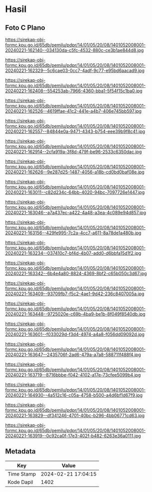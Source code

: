 # Hasil

## Foto C Plano

https://sirekap-obj-formc.kpu.go.id/65db/pemilu/pdpr/14/01/05/20/08/1401052008001-20240221-162140--034130da-c5fc-4532-880c-ce3b1ae844d8.jpg

https://sirekap-obj-formc.kpu.go.id/65db/pemilu/pdpr/14/01/05/20/08/1401052008001-20240221-162329--5c6cae03-0cc7-4adf-9c77-e95bd6aacad9.jpg

https://sirekap-obj-formc.kpu.go.id/65db/pemilu/pdpr/14/01/05/20/08/1401052008001-20240221-162408--554253ab-7966-4360-bba1-5f54f15c1ba0.jpg

https://sirekap-obj-formc.kpu.go.id/65db/pemilu/pdpr/14/01/05/20/08/1401052008001-20240221-162526--4619ffae-41c2-441e-a4b7-406e745bb597.jpg

https://sirekap-obj-formc.kpu.go.id/65db/pemilu/pdpr/14/01/05/20/08/1401052008001-20240221-162557--84844e0a-9471-4343-b754-eee39b9f8c41.jpg

https://sirekap-obj-formc.kpu.go.id/65db/pemilu/pdpr/14/01/05/20/08/1401052008001-20240221-162914--2cfa919a-3f8d-479f-be96-2533c6350dac.jpg

https://sirekap-obj-formc.kpu.go.id/65db/pemilu/pdpr/14/01/05/20/08/1401052008001-20240221-162626--9e287d25-1487-4056-a18b-cd0bd0baf08e.jpg

https://sirekap-obj-formc.kpu.go.id/65db/pemilu/pdpr/14/01/05/20/08/1401052008001-20240221-163011--c82d234c-64bb-4020-94bc-7097726e1447.jpg

https://sirekap-obj-formc.kpu.go.id/65db/pemilu/pdpr/14/01/05/20/08/1401052008001-20240221-163046--a7a437ec-a422-4a48-a3ea-4c089e94d857.jpg

https://sirekap-obj-formc.kpu.go.id/65db/pemilu/pdpr/14/01/05/20/08/1401052008001-20240221-163156--429fe995-7c2a-4cc7-a611-8a78de1a480b.jpg

https://sirekap-obj-formc.kpu.go.id/65db/pemilu/pdpr/14/01/05/20/08/1401052008001-20240221-163234--037410c7-bf4d-4b07-add0-d6bbfa15d1f2.jpg

https://sirekap-obj-formc.kpu.go.id/65db/pemilu/pdpr/14/01/05/20/08/1401052008001-20240221-163342--6b4e4a80-8824-4369-8bf2-c65b050c3d67.jpg

https://sirekap-obj-formc.kpu.go.id/65db/pemilu/pdpr/14/01/05/20/08/1401052008001-20240221-163409--93709fb7-f5c2-4ae1-9d42-236c8407005a.jpg

https://sirekap-obj-formc.kpu.go.id/65db/pemilu/pdpr/14/01/05/20/08/1401052008001-20240221-163448--9725020e-c69b-4ba9-be1b-8f049f8540db.jpg

https://sirekap-obj-formc.kpu.go.id/65db/pemilu/pdpr/14/01/05/20/08/1401052008001-20240221-163601--f033029d-f3d4-4974-a4a8-f056dd09092d.jpg

https://sirekap-obj-formc.kpu.go.id/65db/pemilu/pdpr/14/01/05/20/08/1401052008001-20240221-163647--2435706f-2ad6-479a-a7a8-588711f488f4.jpg

https://sirekap-obj-formc.kpu.go.id/65db/pemilu/pdpr/14/01/05/20/08/1401052008001-20240221-163719--8716bbbe-f042-4102-a17e-73cfee5099b4.jpg

https://sirekap-obj-formc.kpu.go.id/65db/pemilu/pdpr/14/01/05/20/08/1401052008001-20240221-164930--4a512c16-c05a-4758-b500-a4d6bf1d67f9.jpg

https://sirekap-obj-formc.kpu.go.id/65db/pemilu/pdpr/14/01/05/20/08/1401052008001-20240221-163829--df341246-4701-40bc-b296-4bb06771cd63.jpg

https://sirekap-obj-formc.kpu.go.id/65db/pemilu/pdpr/14/01/05/20/08/1401052008001-20240221-163919--0c92ca0f-17e3-402f-b482-6263e36a0111.jpg


## Metadata

| Key        | Value               |
| ---------- | ------------------- |
| Time Stamp | 2024-02-21 17:04:15 |
| Kode Dapil | 1402                |




